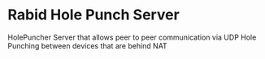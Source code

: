 # Rabid Hole Punch Server

HolePuncher Server that allows peer to peer communication via UDP Hole Punching between devices that are behind NAT
